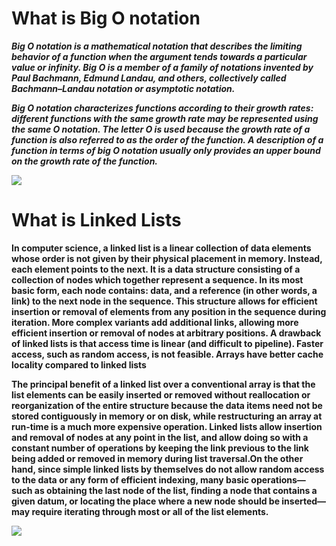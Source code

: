 # What is Big O notation

**_Big O notation is a mathematical notation that describes the limiting behavior of a function when the argument tends towards a particular value or infinity. Big O is a member of a family of notations invented by Paul Bachmann, Edmund Landau, and others, collectively called Bachmann–Landau notation or asymptotic notation._**

**_Big O notation characterizes functions according to their growth rates: different functions with the same growth rate may be represented using the same O notation. The letter O is used because the growth rate of a function is also referred to as the order of the function. A description of a function in terms of big O notation usually only provides an upper bound on the growth rate of the function._**

<img src="https://www.freecodecamp.org/news/content/images/2021/06/0_cyqWw3UxODl-wqJi.jpg">

# What is Linked Lists

**In computer science, a linked list is a linear collection of data elements whose order is not given by their physical placement in memory. Instead, each element points to the next. It is a data structure consisting of a collection of nodes which together represent a sequence. In its most basic form, each node contains: data, and a reference (in other words, a link) to the next node in the sequence. This structure allows for efficient insertion or removal of elements from any position in the sequence during iteration. More complex variants add additional links, allowing more efficient insertion or removal of nodes at arbitrary positions. A drawback of linked lists is that access time is linear (and difficult to pipeline). Faster access, such as random access, is not feasible. Arrays have better cache locality compared to linked lists**

**The principal benefit of a linked list over a conventional array is that the list elements can be easily inserted or removed without reallocation or reorganization of the entire structure because the data items need not be stored contiguously in memory or on disk, while restructuring an array at run-time is a much more expensive operation. Linked lists allow insertion and removal of nodes at any point in the list, and allow doing so with a constant number of operations by keeping the link previous to the link being added or removed in memory during list traversal.On the other hand, since simple linked lists by themselves do not allow random access to the data or any form of efficient indexing, many basic operations—such as obtaining the last node of the list, finding a node that contains a given datum, or locating the place where a new node should be inserted—may require iterating through most or all of the list elements.**

<img src="https://i.ytimg.com/vi/pBrz9HmjFOs/maxresdefault.jpg">
